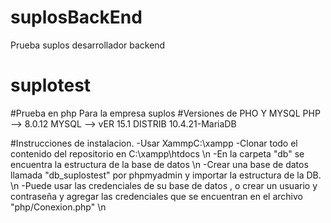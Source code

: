 # suplosBackEnd
Prueba suplos desarrollador backend
# suplotest


#Prueba en php Para la empresa suplos 
#Versiones de PHO Y MYSQL
  PHP --> 8.0.12
  MYSQL --> vER 15.1 DISTRIB 10.4.21-MariaDB
  
#Instrucciones de instalacion. 
  -Usar XammpC:\xampp 
  -Clonar todo el contenido del repositorio en C:\xampp\htdocs \n
  -En la carpeta "db" se encuentra la estructura de la base de datos  \n
  -Crear una base de datos llamada "db_suplostest" por phpmyadmin y importar la estructura de la DB. \n
  -Puede usar las credenciales de su base de datos , o crear un usuario y contraseña y agregar las credenciales que se encuentran en el archivo "php/Conexion.php" \n
  
